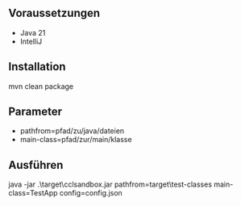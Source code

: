 ## Voraussetzungen
- Java 21
- IntelliJ

## Installation
mvn clean package

## Parameter
- pathfrom=pfad/zu/java/dateien
- main-class=pfad/zur/main/klasse

## Ausführen
java -jar .\target\cclsandbox.jar pathfrom=target\test-classes main-class=TestApp config=config.json
